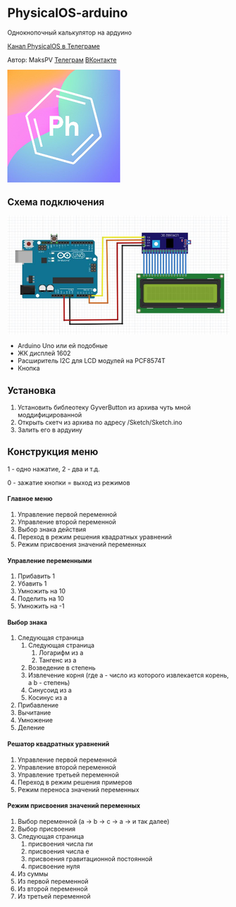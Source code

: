 # PhysicalOS-arduino
Однокнопочный калькулятор на ардуино

[Канал PhysicalOS в Телеграме](http://telete.in/PhysicalOS "Канал PhysicalOS в Телеграме")

Автор: MaksPV [Телеграм](https://telete.in/Maksimushka "Телеграм") [ВКонтакте](http://vk.com/MaksPVi "ВКонтакте")

![Иллюстрация к проекту](https://github.com/MaksPV/PhysicalOS-arduino/raw/master/logo.png)

## Схема подключения
![Иллюстрация к проекту](https://github.com/MaksPV/PhysicalOS-arduino/raw/master/scheme.jpg)
- Arduino Uno или ей подобные
- ЖК дисплей 1602
- Расширитель I2C для LCD модулей на PCF8574T
- Кнопка

## Установка
1. Установить библеотеку GyverButton из архива чуть мной моддифицированной
2. Открыть скетч из архива по адресу /Sketch/Sketch.ino
3. Залить его в ардуину

## Конструкция меню
1 - одно нажатие, 2 - два и т.д.

0 - зажатие кнопки = выход из режимов

#### Главное меню
1. Управление первой переменной
2. Управление второй переменной
3. Выбор знака действия
4. Переход в режим решения квадратных уравнений
5. Режим присвоения значений переменных

#### Управление переменными
1. Прибавить 1
2. Убавить 1
3. Умножить на 10
4. Поделить на 10
5. Умножить на -1

#### Выбор знака
1. Следующая страница
      1. Следующая страница
            1. Логарифм из a
            2. Тангенс из a
      2. Возведение в степень
      3. Извлечение корня (где a - число из которого извлекается корень, а b - степень)
      4. Синусоид из a
      5. Косинус из a
2. Прибавление
3. Вычитание
4. Умножение
5. Деление

#### Решатор квадратных уравнений
1. Управление первой переменной
2. Управление второй переменной
3. Управление третьей переменной
4. Переход в режим решения примеров
5. Режим переноса значений переменных

#### Режим присвоения значений переменных
1. Выбор переменной (a -> b -> c -> a -> и так далее)
2. Выбор присвоения
  1. Следующая страница
        1. присвоения числа пи
		2. присвоения числа е
		3. присвоения гравитационной постоянной
		4. присвоение нуля
  2. Из суммы
  3. Из первой переменной
  4. Из второй переменной
  5. Из третьей переменной
